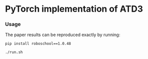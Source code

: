 # PyTorch implementation of ATD3

### Usage
The paper results can be reproduced exactly by running:

```
pip install roboschool==1.0.48
```

```
./run.sh
```


